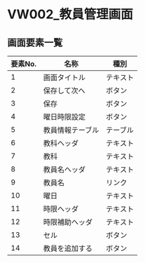# VW002_教員管理画面
<link rel="stylesheet" href="https://takayanag-i.github.io/working-in-progress/lib/filter.css">

## 画面要素一覧
| 要素No. | 名称             | 種別     |
| ------- | ---------------- | -------- |
| 1       | 画面タイトル     | テキスト |
| 2       | 保存して次へ     | ボタン   |
| 3       | 保存             | ボタン   |
| 4       | 曜日時限設定     | ボタン   |
| 5       | 教員情報テーブル | テーブル |
| 6       | 教科ヘッダ       | テキスト |
| 7       | 教科             | テキスト |
| 8       | 教員名ヘッダ     | テキスト |
| 9       | 教員名           | リンク   |
| 10      | 曜日             | テキスト |
| 11      | 時限ヘッダ       | テキスト |
| 12      | 時限補助ヘッダ   | テキスト |
| 13      | セル             | ボタン   |
| 14      | 教員を追加する   | ボタン   |

<script src="https://takayanag-i.github.io/working-in-progress/lib/filter.js"></script>